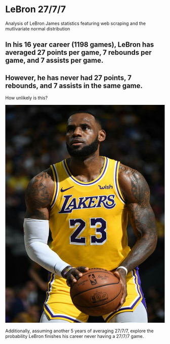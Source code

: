 # LeBron 27/7/7
Analysis of LeBron James statistics featuring web scraping and the mutlivariate normal distribution


## In his 16 year career (1198 games),  LeBron has averaged 27 points per game, 7 rebounds per game, and 7 assists per game.

## However, he has never had 27 points, 7 rebounds, and 7 assists in the same game.

How unlikely is this?

![img](Lebron.png)

Additionally, assuming another 5 years of averaging 27/7/7, explore the probability LeBron finishes his career never having a 27/7/7 game.

